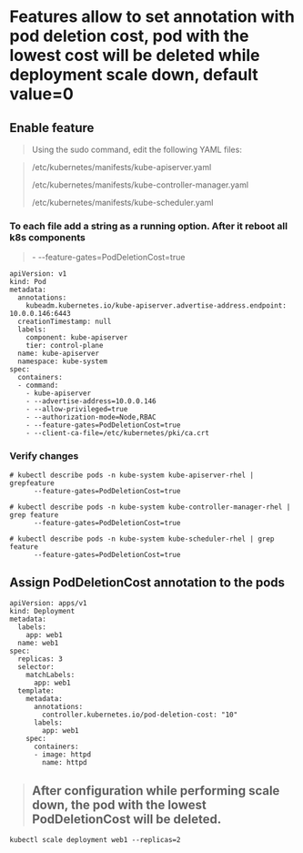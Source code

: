 # Features allow to set annotation with pod deletion cost, pod with the lowest cost will be deleted while deployment scale down, default value=0

## **Enable feature**

>Using the sudo command, edit the following YAML files:

>/etc/kubernetes/manifests/kube-apiserver.yaml
>
>/etc/kubernetes/manifests/kube-controller-manager.yaml
>
>/etc/kubernetes/manifests/kube-scheduler.yaml
>
### To each file add a string as a running option. After it reboot all k8s components
> \-   --feature-gates=PodDeletionCost=true 
```
apiVersion: v1
kind: Pod
metadata:
  annotations:
    kubeadm.kubernetes.io/kube-apiserver.advertise-address.endpoint: 10.0.0.146:6443
  creationTimestamp: null
  labels:
    component: kube-apiserver
    tier: control-plane
  name: kube-apiserver
  namespace: kube-system
spec:
  containers:
  - command:
    - kube-apiserver
    - --advertise-address=10.0.0.146
    - --allow-privileged=true
    - --authorization-mode=Node,RBAC
    - --feature-gates=PodDeletionCost=true
    - --client-ca-file=/etc/kubernetes/pki/ca.crt
```
### Verify changes 
```
# kubectl describe pods -n kube-system kube-apiserver-rhel | grepfeature
      --feature-gates=PodDeletionCost=true

# kubectl describe pods -n kube-system kube-controller-manager-rhel | grep feature
      --feature-gates=PodDeletionCost=true

# kubectl describe pods -n kube-system kube-scheduler-rhel | grep feature
      --feature-gates=PodDeletionCost=true

```

## Assign PodDeletionCost annotation to the pods
```
apiVersion: apps/v1
kind: Deployment
metadata:
  labels:
    app: web1
  name: web1
spec:
  replicas: 3
  selector:
    matchLabels:
      app: web1
  template:
    metadata:
      annotations:
        controller.kubernetes.io/pod-deletion-cost: "10"
      labels:
        app: web1
    spec:
      containers:
      - image: httpd
        name: httpd

```

> ## After configuration while performing scale down, the pod with the lowest PodDeletionCost will be deleted.
```
kubectl scale deployment web1 --replicas=2

```
